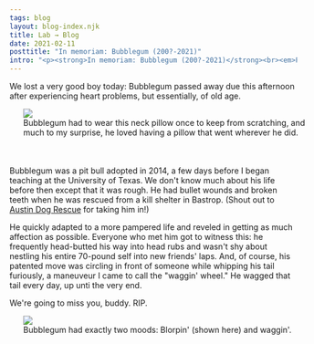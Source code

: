 ```yaml
---
tags: blog
layout: blog-index.njk
title: Lab → Blog 
date: 2021-02-11
posttitle: "In memoriam: Bubblegum (200?-2021)"
intro: "<p><strong>In memoriam: Bubblegum (200?-2021)</strong><br><em>Posted Thursday, February 11, 2021</em></p>"
---
```


We lost a very good boy today: Bubblegum passed away due this afternoon after experiencing heart problems, but essentially, of old age.

<figure style="margin-left:24px; margin-right:-24px; padding-bottom:36px; padding-top:-36px;"><img src="/img/bubblegum-pillow.jpg">
<figcaption>Bubblegum had to wear this neck pillow once to keep from scratching, and much to my surprise, he loved having a pillow that went wherever he did.</figcaption>
</figure>

Bubblegum was a pit bull adopted in 2014, a few days before I began teaching at the University of Texas. We don't know much about his life before then except that it was rough. He had bullet wounds and broken teeth when he was rescued from a kill shelter in Bastrop. (Shout out to <a href="https://austindog.org/" target="_blank">Austin Dog Rescue</a> for taking him in!)

He quickly adapted to a more pampered life and reveled in getting as much affection as possible. Everyone who met him got to witness this: he frequently head-butted his way into head rubs and wasn't shy about nestling his entire 70-pound self into new friends' laps. And, of course, his patented move was circling in front of someone while whipping his tail furiously, a maneuveur I came to call the "waggin' wheel." He wagged that tail every day, up unti the very end.

We're going to miss you, buddy. RIP.

<figure style="margin-left:24px; margin-right:-24px; padding-bottom:36px; padding-top:-36px;"><img src="/img/blorp.jpg">
<figcaption>Bubblegum had exactly two moods: Blorpin' (shown here) and waggin'.</figcaption>
</figure>